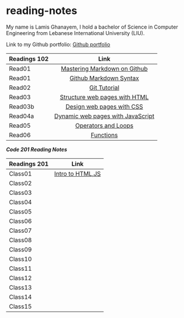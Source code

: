 # reading-notes

My name is Lamis Ghanayem, I hold a bachelor of Science in Computer Engineering from Lebanese International University (LIU).

Link to my Github portfolio:
[Github portfolio](https://github.com/lamisghanayem)

| Readings 102 |      Link                                                                                    | 
|----------    |:-------------:                                                                               |
| Read01       |  [Mastering Markdown on Github](https://lamisghanayem.github.io/Reading-notes/Read01-GithubMarkdownSyntax)      |  
| Read01       |  [Github Markdown Syntax](https://lamisghanayem.github.io/Reading-notes/Read01-MasteringMarkdown)   | 
| Read02       |  [Git Tutorial](https://lamisghanayem.github.io/Reading-notes/Read02-GitIntro)                                  |  
| Read03       |  [Structure web pages with HTML](https://lamisghanayem.github.io/Reading-notes/Read03-StructurewebpageswithHTML)                                  |  
| Read03b      |  [Design web pages with CSS](https://lamisghanayem.github.io/Reading-notes/Read03-StructurewebpageswithHTML)                                  |  
| Read04a      |  [Dynamic web pages with JavaScript](https://lamisghanayem.github.io/Reading-notes/Read04a)                                  |  
| Read05       |  [Operators and Loops](https://lamisghanayem.github.io/Reading-notes/Read05)                                  | 
| Read06       |  [Functions](https://lamisghanayem.github.io/Reading-notes/Read06)                                  | 


**_Code 201 Reading Notes_**

| Readings 201 |      Link                                  | 
|----------    |:-------------:                             |
| Class01       |  [Intro to HTML,JS](https://lamisghanayem.github.io/Reading-notes/Class01)                                          |  
| Class02       |                                            | 
| Class03       |                                            |  
| Class04       |                                            |  
| Class05       |                                            | 
| Class06       |                                            |  
| Class07       |                                            | 
| Class08       |                                            |  
| Class09       |                                            |  
| Class10      |                                            | 
| Class11      |                                            |
| Class12      |                                            |
| Class13      |                                            |
| Class14      |                                            |
| Class15      |                                            |  
